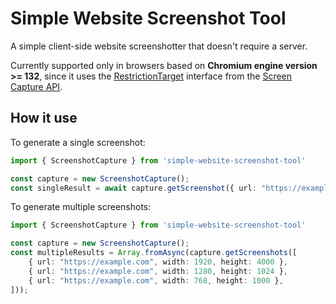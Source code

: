 # Simple Website Screenshot Tool

A simple client-side website screenshotter that doesn't require a server.

Currently supported only in browsers based on **Сhromium engine version >= 132**, since it uses the [RestrictionTarget](https://developer.mozilla.org/en-US/docs/Web/API/RestrictionTarget) interface from the [Screen Capture API](https://developer.mozilla.org/en-US/docs/Web/API/Screen_Capture_API).

## How it use 

To generate a single screenshot:

```ts
import { ScreenshotCapture } from 'simple-website-screenshot-tool'

const capture = new ScreenshotCapture();
const singleResult = await capture.getScreenshot({ url: "https://example.com", width: 1920, height: 4000 });
```

To generate multiple screenshots:

```ts
import { ScreenshotCapture } from 'simple-website-screenshot-tool'

const capture = new ScreenshotCapture();
const multipleResults = Array.fromAsync(capture.getScreenshots([
    { url: "https://example.com", width: 1920, height: 4000 }, 
    { url: "https://example.com", width: 1280, height: 1024 },  
    { url: "https://example.com", width: 768, height: 1000 },  
]));
```
